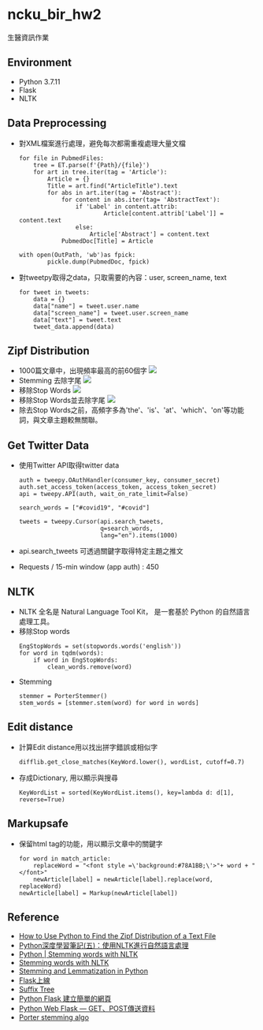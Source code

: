 # ncku_bir_hw2
生醫資訊作業

## Environment
* Python 3.7.11
* Flask
* NLTK

## Data Preprocessing
* 對XML檔案進行處理，避免每次都需重複處理大量文檔
    ```
    for file in PubmedFiles:
        tree = ET.parse(f'{Path}/{file}')
        for art in tree.iter(tag = 'Article'):
            Article = {}
            Title = art.find("ArticleTitle").text
            for abs in art.iter(tag = 'Abstract'):    
                for content in abs.iter(tag= 'AbstractText'):
                    if 'Label' in content.attrib:
                            Article[content.attrib['Label']] = content.text
                    else:
                        Article['Abstract'] = content.text
                PubmedDoc[Title] = Article

    with open(OutPath, 'wb')as fpick:
            pickle.dump(PubmedDoc, fpick)
    ```
* 對tweetpy取得之data，只取需要的內容：user, screen_name, text
    ```
    for tweet in tweets:
        data = {}
        data["name"] = tweet.user.name
        data["screen_name"] = tweet.user.screen_name
        data["text"] = tweet.text
        tweet_data.append(data)
    ```
## Zipf Distribution
* 1000篇文章中，出現頻率最高的前60個字
![](https://i.imgur.com/NONRxNp.png)
* Stemming 去除字尾
![](https://i.imgur.com/z2MFkBa.png)
* 移除Stop Words
![](https://i.imgur.com/9qpBaxR.png)
* 移除Stop Words並去除字尾
![](https://i.imgur.com/bca7PT6.png)
* 除去Stop Words之前，高頻字多為'the'、'is'、'at'、'which'、'on'等功能詞，與文章主題較無關聯。

## Get Twitter Data
* 使用Twitter API取得twitter data

    ```
    auth = tweepy.OAuthHandler(consumer_key, consumer_secret)
    auth.set_access_token(access_token, access_token_secret)
    api = tweepy.API(auth, wait_on_rate_limit=False)

    search_words = ["#covid19", "#covid"]

    tweets = tweepy.Cursor(api.search_tweets,
                           q=search_words,
                           lang="en").items(1000)
    ```
* api.search_tweets 可透過關鍵字取得特定主題之推文
* Requests / 15-min window (app auth) : 450

## NLTK
* NLTK 全名是 Natural Language Tool Kit， 是一套基於 Python 的自然語言處理工具。
* 移除Stop words
    ```
    EngStopWords = set(stopwords.words('english'))
    for word in tqdm(words):
        if word in EngStopWords:
            clean_words.remove(word)
    ```
* Stemming
    ```
    stemmer = PorterStemmer()
    stem_words = [stemmer.stem(word) for word in words]
    ```
## Edit distance
* 計算Edit distance用以找出拼字錯誤或相似字
    ```
    difflib.get_close_matches(KeyWord.lower(), wordList, cutoff=0.7)
    ```
* 存成Dictionary, 用以顯示與搜尋
    ```
    KeyWordList = sorted(KeyWordList.items(), key=lambda d: d[1], reverse=True)
    ```
## Markupsafe
* 保留html tag的功能，用以顯示文章中的關鍵字
    ```
    for word in match_article:
        replaceWord = "<font style =\'background:#78A1BB;\'>"+ word + "</font>"
        newArticle[label] = newArticle[label].replace(word, replaceWord)
    newArticle[label] = Markup(newArticle[label])
    ```
## Reference
* [How to Use Python to Find the Zipf Distribution of a Text File](https://code.tutsplus.com/tutorials/how-to-use-python-to-find-the-zipf-distribution-of-a-text-file--cms-26502)
* [Python深度學習筆記(五)：使用NLTK進行自然語言處理](https://yanwei-liu.medium.com/python%E6%B7%B1%E5%BA%A6%E5%AD%B8%E7%BF%92%E7%AD%86%E8%A8%98-%E4%BA%94-%E4%BD%BF%E7%94%A8nltk%E9%80%B2%E8%A1%8C%E8%87%AA%E7%84%B6%E8%AA%9E%E8%A8%80%E8%99%95%E7%90%86-24fba36f3896)
* [Python | Stemming words with NLTK](https://www.geeksforgeeks.org/python-stemming-words-with-nltk/)
* [Stemming words with NLTK](https://pythonprogramming.net/stemming-nltk-tutorial/)
* [Stemming and Lemmatization in Python](https://www.datacamp.com/community/tutorials/stemming-lemmatization-python)
* [Flask上線](https://minglunwu.github.io/notes/2021/flask_plus_wsgi.html#application-server)
* [Suffix Tree](https://pypi.org/project/suffix-trees/)
* [Python Flask 建立簡單的網頁](https://shengyu7697.github.io/python-flask/)
* [Python Web Flask — GET、POST傳送資料](https://medium.com/seaniap/python-web-flask-get-post傳送資料-2826aeeb0e28)
* [Porter stemming algo](http://snowball.tartarus.org/algorithms/porter/stemmer.html)
